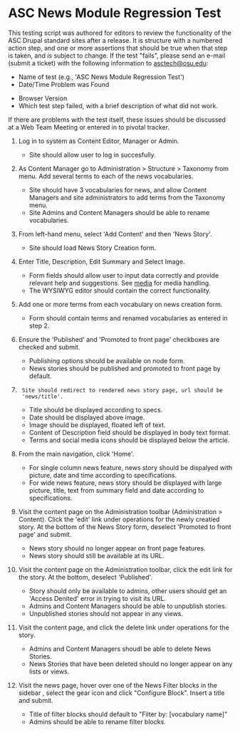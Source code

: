 ASC News Module Regression Test
===============================

This testing script was authored for editors to review the functionality of the ASC
Drupal standard sites after a release. It is structure with a numbered action step,
and one or more assertions that should be true when that step is taken, and _is_
subject to change. If the test "fails", please send an e-mail (submit a ticket)
with the following information to asctech@osu.edu:
+   Name of test (e.g., 'ASC News Module Regression Test')
+   Date/Time Problem was Found
*   Browser Version
*   Which test step failed, with a brief description of what did not work.

If there are problems with the test itself, these issues should be discussed at
a Web Team Meeting or entered in to pivotal tracker.

1.  Log in to system as Content Editor, Manager or Admin.
    +   Site should allow user to log in succesfully.


2.  As Content Manager go to Administration > Structure > Taxonomy from menu.
    Add several terms to each of the news vocabularies.
    +   Site should have 3 vocabularies for news, and allow Content Managers
    and site administrators to add terms from the Taxonomy menu.
    +   Site Admins and Content Managers should be able to rename vocabularies.


3.  From left-hand menu, select 'Add Content' and then 'News Story'.
    +   Site should load News Story Creation form.


4.  Enter Title, Description, Edit Summary and Select Image.
    +   Form fields should allow user to input data correctly and provide relevant
    help and suggestions. See [media](asc_media.md) for media handling.
    +    The WYSIWYG editor should contain the correct functionality.


5.  Add one or more terms from each vocabulary on news creation form.
    +   Form should contain terms and renamed vocabularies as entered in step 2.


6.  Ensure the 'Published' and 'Promoted to front page' checkboxes are checked
        and submit.
    +   Publishing options should be available on node form.
    +   News stories should be published and promoted to front page by default.


7.      Site should redirect to rendered news story page, url should be
        'news/title'.
    +   Title should be displayed according to specs.
    +   Date should be displayed above image.
    +   Image should be displayed, floated left of text.
    +   Content of Description field should be displayed in body text format.
    +   Terms and social media icons should be displayed below the article.


8.  From the main navigation, click 'Home'.
    +   For single column news feature, news story should be dispalyed with
        picture, date and time according to specifications.
    +   For wide news feature, news story should be displayed with large picture,
        title, text from summary field and date according to specifications.


9.  Visit the content page on the Administration toolbar
        (Administration > Content). Click the 'edit' link under operations for
        the newly creatied story. At the bottom of the News Story form,
        deselect 'Promoted to front page' and submit.
    +   News story should no longer appear on front page features.
    +   News story should still be available at its URL.


10. Visit the content page on the Administration toolbar, click the edit link
    for the story. At the bottom, deselect 'Published'.
    +   Story should only be available to admins, other users should get an
       'Access Denited' error in trying to visit its URL.
    +   Admins and Content Managers should be able to unpublish stories.
    +   Unpublished stories should not appear in any views.


11. Visit the content page, and click the delete link under operations for the
    story.
    +   Admins and Content Managers shoudl be able to delete News Stories.
    +   News Stories that have been deleted should no longer appear on any lists
      or views.


12. Visit the news page, hover over one of the News Filter blocks in the sidebar
    , select the gear icon and click "Configure Block". Insert a title and submit.
    +   Title of filter blocks should default to "Filter by: [vocabulary name]"
    +   Admins should be able to rename filter blocks.




